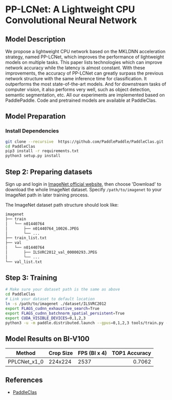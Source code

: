 # PP-LCNet: A Lightweight CPU Convolutional Neural Network

## Model Description
We propose a lightweight CPU network based on the MKLDNN acceleration strategy, named PP-LCNet, which improves the performance of lightweight models on multiple tasks. This paper lists technologies which can improve network accuracy while the latency is almost constant. With these improvements, the accuracy of PP-LCNet can greatly surpass the previous network structure with the same inference time for classification. It outperforms the most state-of-the-art models. And for downstream tasks of computer vision, it also performs very well, such as object detection, semantic segmentation, etc. All our experiments are implemented based on PaddlePaddle. Code and pretrained models are available at PaddleClas.

## Model Preparation

### Install Dependencies

```bash
git clone --recursive  https://github.com/PaddlePaddle/PaddleClas.git
cd PaddleClas
pip3 install -r requirements.txt
python3 setup.py install
```

## Step 2: Preparing datasets

Sign up and login in [ImageNet official website](https://www.image-net.org/index.php), then choose 'Download' to download the whole ImageNet dataset. Specify `/path/to/imagenet` to your ImageNet path in later training process.

The ImageNet dataset path structure should look like:

```bash
imagenet
├── train
│   └── n01440764
│       ├── n01440764_10026.JPEG
│       └── ...
├── train_list.txt
├── val
│   └── n01440764
│       ├── ILSVRC2012_val_00000293.JPEG
│       └── ...
└── val_list.txt
```

## Step 3: Training

```bash
# Make sure your dataset path is the same as above
cd PaddleClas
# Link your dataset to default location
ln -s /path/to/imagenet ./dataset/ILSVRC2012
export FLAGS_cudnn_exhaustive_search=True
export FLAGS_cudnn_batchnorm_spatial_persistent=True
export CUDA_VISIBLE_DEVICES=0,1,2,3
python3 -u -m paddle.distributed.launch --gpus=0,1,2,3 tools/train.py -c ppcls/configs/ImageNet/PPLCNet/PPLCNet_x1_0.yaml -o Arch.pretrained=False -o Global.device=gpu
```

## Model Results on BI-V100

<div align="center">

| Method | Crop Size | FPS (BI x 4)  | TOP1 Accuracy |
| ------ | --------- |  --------  |--------------:|
| PPLCNet_x1_0 | 224x224  | 2537     | 0.7062 |

</div>

## References
- [PaddleClas](https://github.com/PaddlePaddle/PaddleClas)

